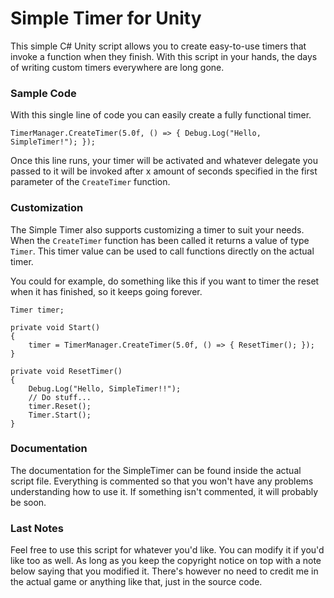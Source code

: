# Simple Timer for Unity
This simple C# Unity script allows you to create easy-to-use timers that invoke a function when they finish.
With this script in your hands, the days of writing custom timers everywhere are long gone.

### Sample Code
With this single line of code you can easily create a fully functional timer.
```
TimerManager.CreateTimer(5.0f, () => { Debug.Log("Hello, SimpleTimer!"); });
```
Once this line runs, your timer will be activated and whatever delegate you passed to it will be invoked after x amount of seconds specified in the first parameter of the `CreateTimer` function.

### Customization
The Simple Timer also supports customizing a timer to suit your needs.
When the `CreateTimer` function has been called it returns a value of type `Timer`.
This timer value can be used to call functions directly on the actual timer.

You could for example, do something like this if you want to timer the reset when it has finished, so it keeps going forever.
```
Timer timer;

private void Start()
{
    timer = TimerManager.CreateTimer(5.0f, () => { ResetTimer(); });
}

private void ResetTimer()
{
    Debug.Log("Hello, SimpleTimer!!");
    // Do stuff...
    timer.Reset();
    Timer.Start();
}
```

### Documentation
The documentation for the SimpleTimer can be found inside the actual script file.
Everything is commented so that you won't have any problems understanding how to use it.
If something isn't commented, it will probably be soon.

### Last Notes
Feel free to use this script for whatever you'd like. You can modify it if you'd like too as well. As long as you keep the copyright notice on top with a note below saying that you modified it. There's however no need to credit me in the actual game or anything like that, just in the source code.

